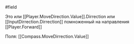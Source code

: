 #field 

Это или [[Player.MoveDirection.Value]].Dirrection
или [[InputDirrection.Dirrection]] помноженный на направления [[Player.Forward]]

Поля:
[[Compass.MoveDirrection.Value]]